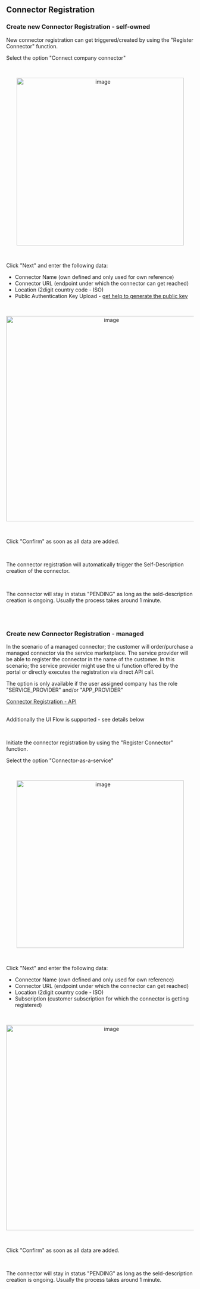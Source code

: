 ## Connector Registration

### Create new Connector Registration - self-owned

New connector registration can get triggered/created by using the "Register Connector" function.

Select the option "Connect company connector"

<br>
<p align="center">
<img width="449" alt="image" src="https://user-images.githubusercontent.com/94133633/220201285-613fd935-7269-4ecc-87af-a14fc112930d.png">
</p>
<br>

Click "Next" and enter the following data:
* Connector Name (own defined and only used for own reference)
* Connector URL (endpoint under which the connector can get reached)
* Location (2digit country code - ISO)
* Public Authentication Key Upload - [get help to generate the public key](./07.%20FAQ.md#whats-a-public-key-and-how-do-i-create-the-public-key)

<br>
<p align="center">
<img width="550" alt="image" src="https://github.com/catenax-ng/tx-portal-assets/assets/94133633/cea48e4e-903d-427b-ab3f-7da194762720">
</p>
<br>

Click "Confirm" as soon as all data are added.

<br>

The connector registration will automatically trigger the Self-Description creation of the connector.

<br>

The connector will stay in status "PENDING" as long as the seld-description creation is ongoing. Usually the process takes around 1 minute.

<br>
<br>

### Create new Connector Registration - managed 

In the scenario of a managed connector; the customer will order/purchase a managed connector via the service marketplace.
The service provider will be able to register the connector in the name of the customer. In this scenario; the service provider might use the ui function offered by the portal or directly executes the registration via direct API call.

The option is only available if the user assigned company has the role "SERVICE_PROVIDER" and/or "APP_PROVIDER"

[Connector Registration - API](./06.%20OpenAPI.md)
<br>
<br>

Additionally the UI Flow is supported - see details below

<br>

Initiate the connector registration by using the "Register Connector" function.

Select the option "Connector-as-a-service"

<br>
<p align="center">
<img width="449" alt="image" src="https://user-images.githubusercontent.com/94133633/220202838-125a6492-ca8e-4750-abec-d0326f1214f4.png">
</p>
<br>


Click "Next" and enter the following data:
* Connector Name (own defined and only used for own reference)
* Connector URL (endpoint under which the connector can get reached)
* Location (2digit country code - ISO)
* Subscription (customer subscription for which the connector is getting registered)

<br>
<p align="center">
<img width="550" alt="image" src="https://github.com/catenax-ng/tx-portal-assets/assets/94133633/f428259e-b3be-46d0-83e3-8de3f1609103">
</p>
<br>

Click "Confirm" as soon as all data are added.

<br>

The connector will stay in status "PENDING" as long as the seld-description creation is ongoing. Usually the process takes around 1 minute.

<br>
<br>


